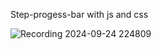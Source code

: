 Step-progess-bar with js and css

![Recording 2024-09-24 224809](https://github.com/user-attachments/assets/4385f9ac-e47c-41b2-89cb-4abb9e4192d4)
